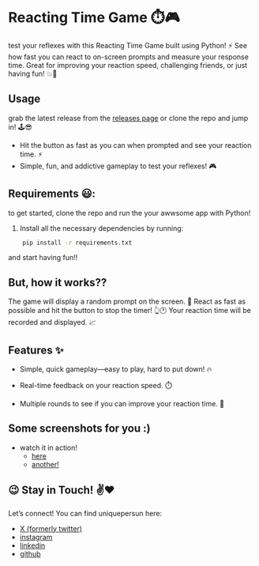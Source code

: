 # Reacting Time Game :stopwatch::video_game:
test your reflexes with this Reacting Time Game built using Python! :zap: See how fast you can react to on-screen prompts and measure your response time. Great for improving your reaction speed, challenging friends, or just having fun! :boom::muscle:


## Usage
grab the latest release from the [releases page](https://github.com/uniquepersun/reacting-time-game/releases) or clone the repo and jump in! :joystick::sunglasses:

- Hit the button as fast as you can when prompted and see your reaction time. :zap:
- Simple, fun, and addictive gameplay to test your reflexes! :video_game:


## Requirements :smiley::
to get started, clone the repo and run the your awwsome app with Python!
1. Install all the necessary dependencies by running:
```bash
    pip install -r requirements.txt 
```
and start having fun!!


## But, how it works??
The game will display a random prompt on the screen. :eyes:
React as fast as possible and hit the button to stop the timer! :point_up_2::clock1:
Your reaction time will be recorded and displayed. :chart_with_upwards_trend:

 ##  Features :sparkles:
- Simple, quick gameplay—easy to play, hard to put down! :fire:


- Real-time feedback on your reaction speed. :stopwatch:


- Multiple rounds to see if you can improve your reaction time. :muscle:


## Some screenshots for you :)
- watch it in action!
    - [here](https://github.com/user-attachments/assets/d9ae8ffe-4a21-422f-8a86-cb5ed3011b4c)
    - [another!](https://github.com/user-attachments/assets/8119dfbc-ecf1-4ea7-9075-67265dde9201)



## :wink: Stay in Touch! :v::heart:
Let’s connect! You can find uniquepersun here:
- [X (formerly twitter)](https://x.com/uniquepersun) <br>
- [instagram](https://instagram.com/uniquepersun) <br>
-  [linkedin](https://https://www.linkedin.com/in/abhay-tomar-53218530b)<br>
- [github](https://github.com/uniquepersun) <br>

